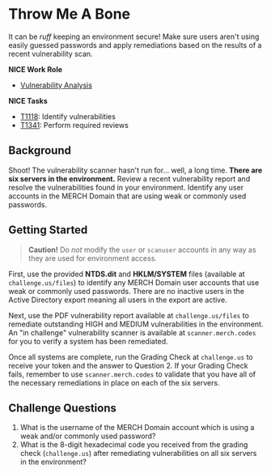 # Throw Me A Bone

It can be *ruff* keeping an environment secure! Make sure users aren't using easily guessed passwords and apply remediations based on the results of a recent vulnerability scan.

**NICE Work Role**

- [Vulnerability Analysis](https://niccs.cisa.gov/workforce-development/nice-framework/)

**NICE Tasks**

- [T1118](https://niccs.cisa.gov/workforce-development/nice-framework/): Identify vulnerabilities
- [T1341](https://niccs.cisa.gov/workforce-development/nice-framework/): Perform required reviews

## Background

Shoot! The vulnerability scanner hasn't run for... well, a long time. **There are six servers in the environment.** Review a recent vulnerability report and resolve the vulnerabilities found in your environment. Identify any user accounts in the MERCH Domain that are using weak or commonly used passwords.

## Getting Started

>**Caution!** Do *not* modify the `user` or `scanuser` accounts in any way as they are used for environment access.

First, use the provided **NTDS.dit** and **HKLM/SYSTEM** files (available at `challenge.us/files`) to identify any MERCH Domain user accounts that use weak or commonly used passwords. There are no inactive users in the Active Directory export meaning all users in the export are active.

Next, use the PDF vulnerability report available at `challenge.us/files` to remediate outstanding HIGH and MEDIUM vulnerabilities in the environment. An "in challenge" vulnerability scanner is available at `scanner.merch.codes` for you to verify a system has been remediated.

Once all systems are complete, run the Grading Check at `challenge.us` to receive your token and the answer to Question 2. If your Grading Check fails, remember to use `scanner.merch.codes` to validate that you have all of the necessary remediations in place on each of the six servers.

## Challenge Questions

1. What is the username of the MERCH Domain account which is using a weak and/or commonly used password?
2. What is the 8-digit hexadecimal code you received from the grading check (`challenge.us`) after remediating vulnerabilities on all six servers in the environment?